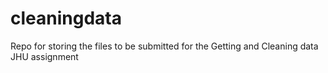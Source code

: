 # cleaningdata
Repo for storing the files to be submitted for the Getting and Cleaning data JHU assignment
